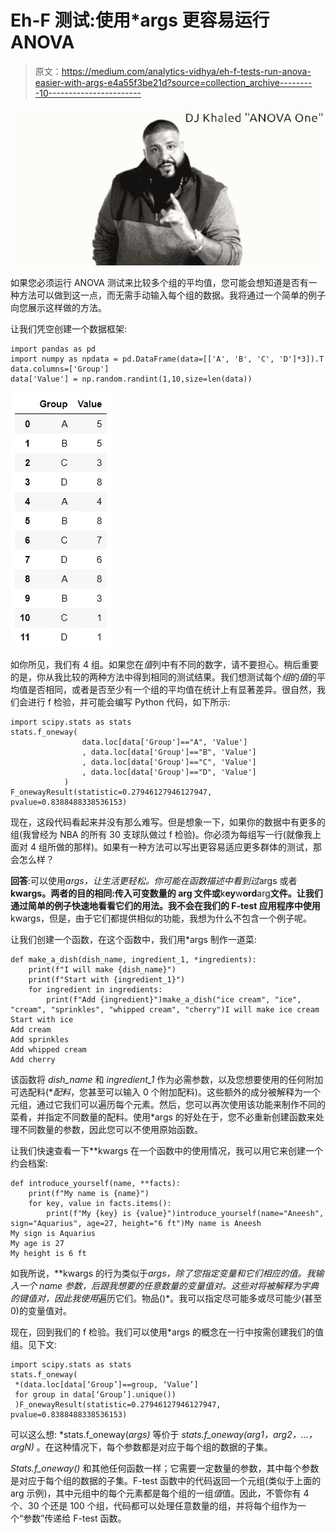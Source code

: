 # Eh-F 测试:使用*args 更容易运行 ANOVA

> 原文：<https://medium.com/analytics-vidhya/eh-f-tests-run-anova-easier-with-args-e4a55f3be21d?source=collection_archive---------10----------------------->

![](img/8373acdd4b76eb8dff01c6dc96ed89fb.png)

如果您必须运行 ANOVA 测试来比较多个组的平均值，您可能会想知道是否有一种方法可以做到这一点，而无需手动输入每个组的数据。我将通过一个简单的例子向您展示这样做的方法。

让我们凭空创建一个数据框架:

```
import pandas as pd
import numpy as npdata = pd.DataFrame(data=[['A', 'B', 'C', 'D']*3]).T
data.columns=['Group']
data['Value'] = np.random.randint(1,10,size=len(data))
```

![](img/84154055bd1c86679ee72855b1e989c6.png)

如你所见，我们有 4 组。如果您在*值*列中有不同的数字，请不要担心。稍后重要的是，你从我比较的两种方法中得到相同的测试结果。我们想测试每个*组*的*值*的平均值是否相同，或者是否至少有一个组的平均值在统计上有显著差异。很自然，我们会进行 f 检验，并可能会编写 Python 代码，如下所示:

```
import scipy.stats as stats
stats.f_oneway(
                data.loc[data['Group']=="A", 'Value']
                , data.loc[data['Group']=="B", 'Value']
                , data.loc[data['Group']=="C", 'Value']
                , data.loc[data['Group']=="D", 'Value']              
            )
F_onewayResult(statistic=0.27946127946127947, pvalue=0.8388488338536153)
```

现在，这段代码看起来并没有那么难写。但是想象一下，如果你的数据中有更多的组(我曾经为 NBA 的所有 30 支球队做过 f 检验)。你必须为每组写一行(就像我上面对 4 组所做的那样)。如果有一种方法可以写出更容易适应更多群体的测试，那会怎么样？

**回答**:可以使用*args，让生活更轻松。你可能在函数描述中看到过*args 或者**kwargs。两者的目的相同:传入可变数量的 **arg** 文件或**k**ey**w**ord**arg**文件。让我们通过简单的例子快速地看看它们的用法。我不会在我们的 F-test 应用程序中使用**kwargs，但是，由于它们都提供相似的功能，我想为什么不包含一个例子呢。

让我们创建一个函数，在这个函数中，我们用*args 制作一道菜:

```
def make_a_dish(dish_name, ingredient_1, *ingredients):  
    print(f"I will make {dish_name}")
    print(f"Start with {ingredient_1}")
    for ingredient in ingredients:
        print(f"Add {ingredient}")make_a_dish("ice cream", "ice", "cream", "sprinkles", "whipped cream", "cherry")I will make ice cream
Start with ice
Add cream
Add sprinkles
Add whipped cream
Add cherry
```

该函数将 *dish_name* 和 *ingredient_1* 作为必需参数，以及您想要使用的任何附加可选配料(**配料*，您甚至可以输入 0 个附加配料)。这些额外的成分被解释为一个元组，通过它我们可以遍历每个元素。然后，您可以再次使用该功能来制作不同的菜肴，并指定不同数量的配料。使用*args 的好处在于，您不必重新创建函数来处理不同数量的参数，因此您可以不使用原始函数。

让我们快速查看一下**kwargs 在一个函数中的使用情况，我可以用它来创建一个约会档案:

```
def introduce_yourself(name, **facts):  
    print(f"My name is {name}")
    for key, value in facts.items(): 
        print(f"My {key} is {value}")introduce_yourself(name="Aneesh", sign="Aquarius", age=27, height="6 ft")My name is Aneesh
My sign is Aquarius
My age is 27
My height is 6 ft
```

如我所说，**kwargs 的行为类似于*args，除了您指定变量和它们相应的值。我输入一个 *name* 参数，后跟我想要的任意数量的变量值对。这些对将被解释为字典的键值对，因此我使用*遍历它们。物品()*。我可以指定尽可能多或尽可能少(甚至 0)的变量值对。

现在，回到我们的 f 检验。我们可以使用*args 的概念在一行中按需创建我们的值组。见下文:

```
import scipy.stats as stats
stats.f_oneway(
 *(data.loc[data[‘Group’]==group, ‘Value’] 
 for group in data[‘Group’].unique())
 )F_onewayResult(statistic=0.27946127946127947, pvalue=0.8388488338536153)
```

可以这么想: *stats.f_oneway(*args)* 等价于 *stats.f_oneway(arg1，arg2，…，argN)* 。在这种情况下，每个参数都是对应于每个组的数据的子集。

*Stats.f_oneway()* 和其他任何函数一样；它需要一定数量的参数，其中每个参数是对应于每个组的数据的子集。F-test 函数中的代码返回一个元组(类似于上面的 arg 示例)，其中元组中的每个元素都是每个组的一组*值*值。因此，不管你有 4 个、30 个还是 100 个组，代码都可以处理任意数量的组，并将每个组作为一个“参数”传递给 F-test 函数。